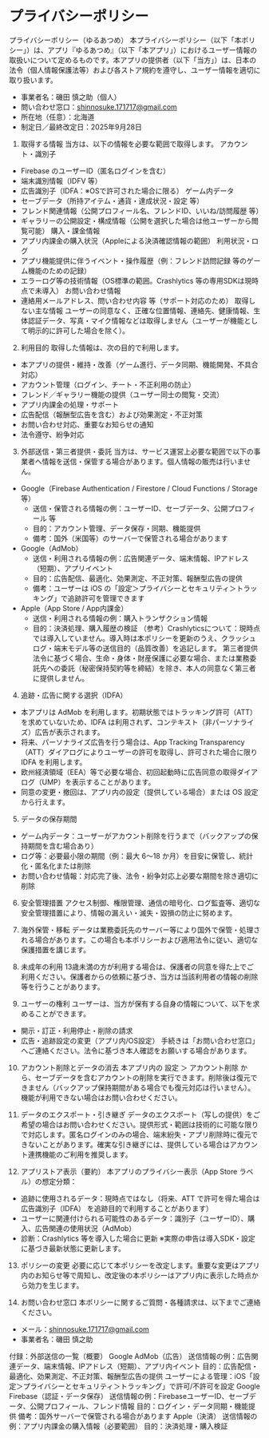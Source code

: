 # プライバシーポリシー

プライバシーポリシー（ゆるあつめ）
本プライバシーポリシー（以下「本ポリシー」）は、アプリ『ゆるあつめ』（以下「本アプリ」）におけるユーザー情報の取扱いについて定めるものです。本アプリの提供者（以下「当方」）は、日本の法令（個人情報保護法等）および各ストア規約を遵守し、ユーザー情報を適切に取り扱います。
* 事業者名：磯田 慎之助（個人）
* 問い合わせ窓口：shinnosuke.171717@gmail.com
* 所在地（任意）：北海道
* 制定日／最終改定日：2025年9月28日

1. 取得する情報
当方は、以下の情報を必要な範囲で取得します。
アカウント・識別子
* Firebase のユーザーID（匿名ログインを含む）
* 端末識別情報（IDFV 等）
* 広告識別子（IDFA：※OSで許可された場合に限る）
ゲーム内データ
* セーブデータ（所持アイテム・通貨・達成状況・設定 等）
* フレンド関連情報（公開プロフィール名、フレンドID、いいね/訪問履歴 等）
* ギャラリーの公開設定・構成情報（公開を選択した場合は他ユーザーから閲覧可能）
購入・課金情報
* アプリ内課金の購入状況（Appleによる決済確認情報の範囲）
利用状況・ログ
* アプリ機能提供に伴うイベント・操作履歴（例：フレンド訪問記録 等のゲーム機能のための記録）
* エラーログ等の技術情報（OS標準の範囲。Crashlytics 等の専用SDKは現時点で未導入）
お問い合わせ情報
* 連絡用メールアドレス、問い合わせ内容 等（サポート対応のため）
取得しない主な情報 ユーザーの同意なく、正確な位置情報、連絡先、健康情報、生体認証データ、写真・マイク情報などは取得しません（ユーザーが機能として明示的に許可した場合を除く）。

2. 利用目的
取得した情報は、次の目的で利用します。
* 本アプリの提供・維持・改善（ゲーム進行、データ同期、機能開発、不具合対応）
* アカウント管理（ログイン、チート・不正利用の防止）
* フレンド／ギャラリー機能の提供（ユーザー同士の閲覧・交流）
* アプリ内課金の処理・サポート
* 広告配信（報酬型広告を含む）および効果測定・不正対策
* お問い合わせ対応、重要なお知らせの通知
* 法令遵守、紛争対応

3. 外部送信・第三者提供・委託
当方は、サービス運営上必要な範囲で以下の事業者へ情報を送信・保管する場合があります。個人情報の販売は行いません。
* Google（Firebase Authentication / Firestore / Cloud Functions / Storage 等）
    * 送信・保管される情報の例：ユーザーID、セーブデータ、公開プロフィール 等
    * 目的：アカウント管理、データ保存・同期、機能提供
    * 備考：国外（米国等）のサーバーで保管される場合があります
* Google（AdMob）
    * 送信・利用される情報の例：広告関連データ、端末情報、IPアドレス（短期）、アプリイベント
    * 目的：広告配信、最適化、効果測定、不正対策、報酬型広告の提供
    * 備考：ユーザーは iOS の「設定＞プライバシーとセキュリティ＞トラッキング」で追跡許可を管理できます
* Apple（App Store / App内課金）
    * 送信・利用される情報の例：購入トランザクション情報
    * 目的：決済処理、購入履歴の検証
（参考）Crashlyticsについて：現時点では導入していません。導入時は本ポリシーを更新のうえ、クラッシュログ・端末モデル等の送信目的（品質改善）を追記します。
第三者提供 法令に基づく場合、生命・身体・財産保護に必要な場合、または業務委託先への委託（秘密保持契約等を締結）を除き、本人の同意なく第三者に提供しません。

4. 追跡・広告に関する選択（IDFA）
* 本アプリは AdMob を利用します。初期状態ではトラッキング許可（ATT）を求めていないため、IDFA は利用されず、コンテキスト（非パーソナライズ）広告が表示されます。
* 将来、パーソナライズ広告を行う場合は、App Tracking Transparency（ATT）ダイアログによりユーザーの許可を取得し、許可された場合に限り IDFA を利用します。
* 欧州経済領域（EEA）等で必要な場合、初回起動時に広告同意の取得ダイアログ（UMP）を表示することがあります。
* 同意の変更・撤回は、アプリ内の設定（提供している場合）または OS 設定から行えます。

5. データの保存期間
* ゲーム内データ：ユーザーがアカウント削除を行うまで（バックアップの保持期間を含む場合あり）
* ログ等：必要最小限の期間（例：最大 6〜18 か月）を目安に保管し、統計化・匿名化または削除
* お問い合わせ情報：対応完了後、法令・紛争対応上必要な期間を除き適切に削除

6. 安全管理措置
アクセス制御、権限管理、通信の暗号化、ログ監査等、適切な安全管理措置により、情報の漏えい・滅失・毀損の防止に努めます。

7. 海外保管・移転
データは業務委託先のサーバー等により国外で保管・処理される場合があります。この場合も本ポリシーおよび適用法令に従い、適切な保護措置を講じます。

8. 未成年の利用
13歳未満の方が利用する場合は、保護者の同意を得た上でご利用ください。保護者からの依頼に基づき、当方は当該利用者の情報の削除等を行うことがあります。

9. ユーザーの権利
ユーザーは、当方が保有する自身の情報について、以下を求めることができます。
* 開示・訂正・利用停止・削除の請求
* 広告・追跡設定の変更（アプリ内/OS設定） 手続きは「お問い合わせ窓口」へご連絡ください。法令に基づき本人確認をお願いする場合があります。

10. アカウント削除とデータの消去
本アプリ内の 設定 ＞ アカウント削除 から、セーブデータを含むアカウントの削除を実行できます。削除後は復元できません（バックアップ保持期間がある場合でも復元対応は行いません）。機能が利用できない場合はお問い合わせください。

11. データのエクスポート・引き継ぎ
データのエクスポート（写しの提供）をご希望の場合はお問い合わせください。提供形式・範囲は技術的に可能な限りで対応します。匿名ログインのみの場合、端末紛失・アプリ削除時に復元できないことがあります。確実な引き継ぎには、提供している場合はアカウント連携機能のご利用を推奨します。

12. アプリストア表示（要約）
本アプリのプライバシー表示（App Store ラベル）の想定分類：
* 追跡に使用されるデータ：現時点ではなし（将来、ATT で許可を得た場合は 広告識別子（IDFA） を追跡目的で利用することがあります）
* ユーザーに関連付けられる可能性のあるデータ：識別子（ユーザーID）、購入、広告関連の使用状況（AdMob）
* 診断：Crashlytics 等を導入した場合に更新
※実際の申告は導入SDK・設定に基づき最新状態に更新します。

13. ポリシーの変更
必要に応じて本ポリシーを改定します。重要な変更はアプリ内のお知らせ等で周知し、改定後の本ポリシーはアプリ内に表示した時点から効力を生じます。

14. お問い合わせ窓口
本ポリシーに関するご質問・各種請求は、以下までご連絡ください。
* メール：shinnosuke.171717@gmail.com
* 事業者名：磯田 慎之助

付録：外部送信の一覧（概要）
Google AdMob（広告） 送信情報の例：広告関連データ、端末情報、IPアドレス（短期）、アプリ内イベント 目的：広告配信・最適化、効果測定、不正対策、報酬型広告の提供 ユーザーによる管理：iOS「設定＞プライバシーとセキュリティ＞トラッキング」で許可/不許可を設定
Google Firebase（認証・データ保存） 送信情報の例：FirebaseユーザーID、セーブデータ、公開プロフィール、フレンド情報 目的：ログイン・データ同期・機能提供 備考：国外サーバーで保管される場合があります
Apple（決済） 送信情報の例：アプリ内課金の購入情報（必要範囲） 目的：決済処理・購入検証
